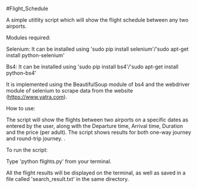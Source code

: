 #Flight_Schedule 


A simple utitlity script which will show the flight schedule between any two airports.

Modules required: 

Selenium: It can be installed using 'sudo pip install selenium'/'sudo apt-get install python-selenium'

Bs4: It can be installed using 'sudo pip install bs4'/'sudo apt-get install python-bs4'

It is implemented using the BeautifulSoup module of bs4 and the webdriver module of selenium to scrape data from 
the website (https://www.yatra.com).

How to use:

The script will show the flights between two airports on a specific dates as entered by the user, along with the Departure time, Arrival time, Duration and the price (per adult). 
The script shows results for both one-way journey and round-trip journey. . 

To run the script:

Type 'python flights.py' from your terminal. 

All the flight results will be displayed on the terminal, as well as saved in a file called 'search_result.txt' in the same directory.
